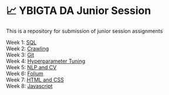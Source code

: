 # 📈 YBIGTA DA Junior Session
This is a repository for submission of junior session assignments

Week 1: [SQL](https://github.com/ssokeem/ybigta_js/tree/master/0312%20SQL) <br>
Week 2: [Crawling](https://github.com/ssokeem/ybigta_js/tree/master/0319%20Crawling) <br>
Week 3: [Git](https://github.com/hyunji212/ybigta_git/blob/main/Sojeong.md) <br>
Week 4: [Hyperparameter Tuning](https://github.com/ssokeem/ybigta_js/tree/master/0402%20Hyperparameter%20Tuning) <br>
Week 5: [NLP and CV](https://github.com/ssokeem/ybigta_js/tree/master/0409%20NLP%20and%20CV) <br>
Week 6: [Folium](https://github.com/ssokeem/ybigta_js/tree/master/0430%20Folium) <br>
Week 7: [HTML and CSS](https://github.com/ssokeem/ybigta_js/tree/master/0507%20HTML%20and%20CSS) <br>
Week 8: [Javascript](https://github.com/ssokeem/ybigta_js/tree/master/0514%20Javascript)
